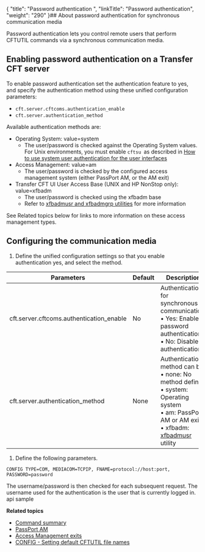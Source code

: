 {
    "title": "Password authentication ",
    "linkTitle": "Password authentication",
    "weight": "290"
}## About password authentication for synchronous communication media

Password authentication lets you control remote users that perform CFTUTIL commands via a synchronous communication media.

<span id="kanchor26"></span>

## Enabling password authentication on a Transfer CFT server

To enable password authentication set the authentication feature to yes, and specify the authentication method using these unified configuration parameters:

- `cft.server.cftcoms.authentication_enable`
- `cft.server.authentication_method`

Available authentication methods are:

- Operating System: value=system
    -   The user/password is checked against the Operating System values. For Unix environments, you must enable `cftsu `as described in <a href="#Enable2" class="MCXref xref">How to use system user authentication for the user interfaces</a>
- Access Management: value=am
    -   The user/password is checked by the configured access management system (either PassPort AM, or the AM exit)
- Transfer CFT UI User Access Base (UNIX and HP NonStop only): value=xfbadm
    -   The user/password is checked using the xfbadm base
    -   Refer to [xfbadmusr and xfbadmgrp utilities](../../../cft_intro_install/unix_install_start_here/run_first_time_ux/use_cft_utilities) for more information

See Related topics below for links to more information on these access management types.

## Configuring the communication media

1. Define the unified configuration settings so that you enable authentication yes, and select the method.


| Parameters  | Default  | Description  |
| --- | --- | --- |
| cft.server.cftcoms.authentication_enable  | No  | Authentication for synchronous communication:<br/> • Yes: Enable password authentication<br/> • No: Disable authentication |
| cft.server.authentication_method  | None  | Authentication method can be:<br/> • none: No method defined<br/> • system: Operating system<br/> • am: PassPort AM or AM exit<br/> • xfbadm: <a href="../../../cft_intro_install/unix_install_start_here/run_first_time_ux/use_cft_utilities#xfbadmusr1">xfbadmusr</a> utility |


1. Define the following parameters.

```
CONFIG TYPE=COM, MEDIACOM=TCPIP, FNAME=protocol://host:port, PASSWORD=password
```

The username/password is then checked for each subsequent request. The username used for the authentication is the user that is currently logged in. api sample

****Related topics****

- [Command summary](../../../c_intro_userinterfaces/command_summary)
- [PassPort AM](../../../internal_a_m_start_here/about_passport_am)
- [Access Management exits](../../../internal_a_m_start_here/am_exits)
- [CONFIG - Setting default CFTUTIL file names](../../../c_intro_userinterfaces/about_cftutil/redefining_cftutil_data_media)
